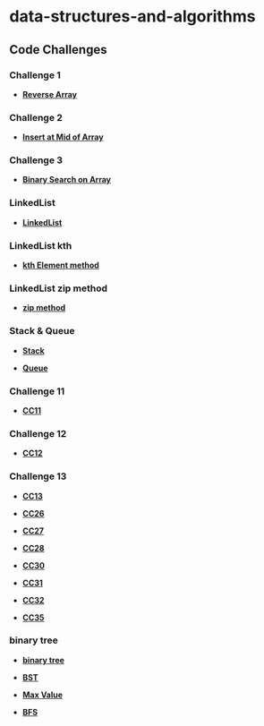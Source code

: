# data-structures-and-algorithms

## Code Challenges
### Challenge 1
* **[Reverse Array](./DS_Array/README.md)**
### Challenge 2
* **[Insert at Mid of Array](./array-insert-shift/README.md)**
### Challenge 3
* **[Binary Search on Array](./array-binary-search/README.md)**
### LinkedList
* **[LinkedList](./LL2/README.md)**

### LinkedList kth
* **[kth Element method](./kth-element/README.md)**

### LinkedList zip method
* **[zip method](./zip/README.md)**


### Stack & Queue
* **[Stack](./stack/README.md)**

* **[Queue ](./queue/README.md)**

### Challenge 11

* **[CC11 ](./stack-queue-pseudo/README.md)**

### Challenge 12

* **[CC12 ](./animal/README.md)**

### Challenge 13

* **[CC13 ](./brackets/README.md)**

* **[CC26 ](./sorting/insertion/README.md)**

* **[CC27 ](./sorting/merge/README.md)**

* **[CC28 ](./sorting/Comparisons/app/src/main/java/comparisons/App.java)**

* **[CC30 ](./hashtable/README.md)**

* **[CC31 ](./repeated-word/README.md)**

* **[CC32 ](./hashtable/app/src/main/java/hashtable/intersection/README.md)**

* **[CC35 ](./graph/README.md)**

### binary tree

* **[binary tree ](./binary%20tree/README.md)**

* **[BST](./binary%20tree/README1.md)**

* **[Max Value](./binary%20tree/README2.md)**

* **[BFS](./binary%20tree/README3.md)**